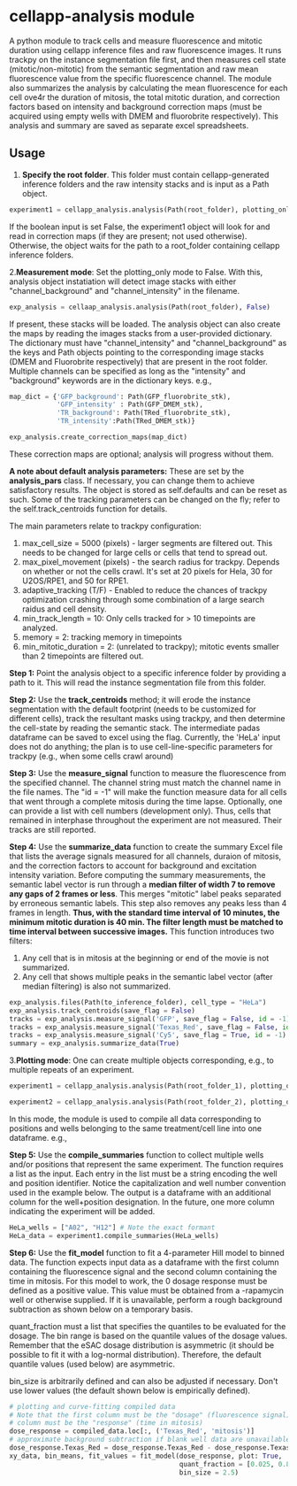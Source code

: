 # cellapp-analysis module

A python module to track cells and measure fluorescence and mitotic duration using cellapp inference files and raw fluorescence images. It runs trackpy on the instance segmentation file first, and then measures cell state (mitotic/non-mitotic) from the semantic segmentation and raw mean fluorescence value from the specific fluorescence channel. The module also summarizes the analysis by calculating the mean fluorescence for each cell ove4r the duration of mitosis, the total mitotic duration, and correction factors based on intensity and background correction maps (must be acquired using empty wells with DMEM and fluorobrite respectively).
This analysis and summary are saved as separate excel spreadsheets.

## Usage

1. **Specify the root folder**. This folder must contain cellapp-generated inference folders and the raw intensity stacks and is input as a Path object.

```python
experiment1 = cellapp_analysis.analysis(Path(root_folder), plotting_only: False)
```

If the boolean input is set False, the experiment1 object will look for and read in correction maps (if they are present; not used otherwise). Otherwise, the object waits for the path to a root_folder containing cellapp inference folders.

2.**Measurement mode**: Set the plotting_only mode to False. With this, analysis object instatiation will detect image stacks with either "channel_background" and "channel_intensity" in the filename.

```python
exp_analysis = cellaap_analysis.analysis(Path(root_folder), False)
```

If present, these stacks will be loaded. The analysis object can also create the maps by reading the images stacks from a user-provided dictionary. The dictionary must have "channel_intensity" and "channel_background" as the keys and Path objects pointing to the corresponding image stacks (DMEM and Fluorobrite respectively) that are present in the root folder. Multiple channels can be specified as long as the "intensity" and "background" keywords are in the dictionary keys. e.g.,

```python
map_dict = {'GFP_background': Path(GFP_fluorobrite_stk),
            'GFP_intensity' : Path(GFP_DMEM_stk), 
            'TR_background': Path(TRed_fluorobrite_stk),
            'TR_intensity':Path(TRed_DMEM_stk)}

exp_analysis.create_correction_maps(map_dict)
```

These correction maps are optional; analysis will progress without them.

**A note about default analysis parameters:**
These are set by the **analysis_pars** class. If necessary, you can change them to achieve satisfactory results. The object is stored as self.defaults and can be reset as such. Some of the tracking parameters can be changed on the fly; refer to the self.track_centroids function for details.

The main parameters relate to trackpy configuration:

1. max_cell_size = 5000 (pixels) - larger segments are filtered out. This needs to be changed for large cells or cells that tend to spread out.
2. max_pixel_movement (pixels) - the search radius for trackpy. Depends on whether or not the cells crawl. It's set at 20 pixels for Hela, 30 for U2OS/RPE1, and 50 for RPE1.
3. adaptive_tracking (T/F) - Enabled to reduce the chances of trackpy optimization crashing through some combination of a large search raidus and cell density.
4. min_track_length = 10: Only cells tracked for > 10 timepoints are analyzed.
5. memory = 2: tracking memory in timepoints
6. min_mitotic_duration = 2: (unrelated to trackpy); mitotic events smaller than 2 timepoints are filtered out.

**Step 1:** Point the analysis object to a specific inference folder by providing a path to it. This will read the instance segmentation file from this folder.

**Step 2:** Use the **track_centroids** method; it will erode the instance segmentation with the default footprint (needs to be customized for different cells), track the resultant masks using trackpy, and then determine the cell-state by reading the semantic stack. The intermediate padas dataframe can be saved to excel using the flag. Currently, the 'HeLa' input does not do anything; the plan is to use cell-line-specific parameters for trackpy (e.g., when some cells crawl around)

**Step 3:** Use the **measure_signal** function to measure the fluorescence from the specified channel. The channel string must match the channel name in the file names. The "id = -1" will make the function measure data for all cells that went through a complete mitosis during the time lapse. Optionally, one can provide a list with cell numbers (development only). Thus, cells that remained in interphase throughout the experiment are not measured. Their tracks are still reported.

**Step 4:** Use the **summarize_data** function to create the summary Excel file that lists the average signals measured for all channels, duraion of mitosis, and the correction factors to account for background and excitation intensity variation. Before computing the summary measurements, the semantic label vector is run through a **median filter of width 7 to remove any gaps of 2 frames or less**. This merges "mitotic" label peaks separated by erroneous semantic labels. This step also removes any peaks less than 4 frames in length. **Thus, with the standard time interval of 10 minutes, the minimum mitotic duration is 40 min. The filter length must be matched to time interval between successive images.**
This function introduces two filters:

1. Any cell that is in mitosis at the beginning or end of the movie is not summarized.
2. Any cell that shows multiple peaks in the semantic label vector (after median filtering) is also not summarized.

```python
exp_analysis.files(Path(to_inference_folder), cell_type = "HeLa")
exp_analysis.track_centroids(save_flag = False)
tracks = exp_analysis.measure_signal('GFP', save_flag = False, id = -1)
tracks = exp_analysis.measure_signal('Texas_Red', save_flag = False, id = -1)
tracks = exp_analysis.measure_signal('Cy5', save_flag = True, id = -1) #as needed
summary = exp_analysis.summarize_data(True)
```

3.**Plotting mode**: One can create multiple objects corresponding, e.g., to multiple repeats of an experiment.

```python
experiment1 = cellapp_analysis.analysis(Path(root_folder_1), plotting_only: True)

experiment2 = cellapp_analysis.analysis(Path(root_folder_2), plotting_only: True)
```

In this mode, the module is used to compile all data corresponding to positions and wells belonging to the same treatment/cell line into one dataframe. e.g.,

**Step 5:** Use the **compile_summaries** function to collect multiple wells and/or positions that represent the same experiment. The function requires a list as the input. Each entry in the list must be a string encoding the well and position identifier. Notice the capitalization and well number convention used in the example below. The output is a dataframe with an additional column for the well+position designation. In the future, one more column indicating the experiment will be added.

```python
HeLa_wells = ["A02", "H12"] # Note the exact formant
HeLa_data = experiment1.compile_summaries(HeLa_wells)  
```

**Step 6:** Use the **fit_model** function to fit a 4-parameter Hill model to binned data. The function expects input data as a dataframe with the first column containing the fluorescence signal and the second column containing the time in mitosis. For this model to work, the 0 dosage response must be defined as a positive value. This value must be obtained from a -rapamycin well or otherwise supplied. If it is unavailable, perform a rough background subtraction as shown below on a temporary basis.

quant_fraction must a list that specifies the quantiles to be evaluated for the dosage. The bin range is based on the quantile values of the dosage values. Remember that the eSAC dosage distribution is asymmetric (it should be possible to fit it with a log-normal distribution). Therefore, the default quantile values (used below) are asymmetric.

bin_size is arbitrarily defined and can also be adjusted if necessary. Don't use lower values (the default shown below is empirically defined).

```python
# plotting and curve-fitting compiled data
# Note that the first column must be the "dosage" (fluorescence signal) and the second
# column must be the "response" (time in mitosis)
dose_response = compiled_data.loc[:, ('Texas_Red', 'mitosis')]
# approximate background subtraction if blank well data are unavailable
dose_response.Texas_Red = dose_response.Texas_Red - dose_response.Texas_Red.min()
xy_data, bin_means, fit_values = fit_model(dose_response, plot: True, 
                                           quant_fraction = [0.025, 0.85], 
                                           bin_size = 2.5)
```
